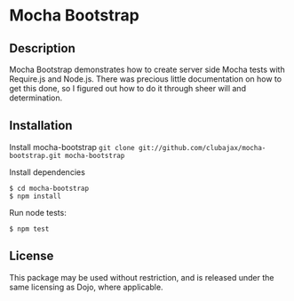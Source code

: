 Mocha Bootstrap
===============

Description
-----------
Mocha Bootstrap demonstrates how to create server side Mocha tests with Require.js and Node.js.
There was precious little documentation on how to get this done, so I figured out how
to do it through sheer will and determination.


Installation
------------

Install mocha-bootstrap
`git clone git://github.com/clubajax/mocha-bootstrap.git mocha-bootstrap`

Install dependencies
```
$ cd mocha-bootstrap
$ npm install
```

Run node tests:
```
$ npm test
```

License
-------

This package may be used without restriction, and is released under the same licensing
as Dojo, where applicable.
